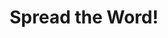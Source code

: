 ---
layout: page
title: Spread the Word!
cardVisualURL: https://raw.githubusercontent.com/V-Squared/V-Squared.github.io/master/images/titles/plan/plan-index.png
color: amber
---